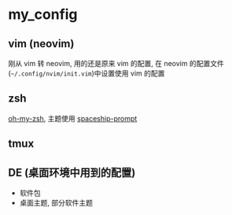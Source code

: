 # my_config

## vim (neovim)

刚从 vim 转 neovim, 用的还是原来 vim 的配置, 在 neovim 的配置文件(`~/.config/nvim/init.vim`)中设置使用 vim 的配置

## zsh

[oh-my-zsh](https://github.com/robbyrussell/oh-my-zsh), 主题使用 [spaceship-prompt](https://github.com/denysdovhan/spaceship-prompt)

## tmux

## DE (桌面环境中用到的配置)

* 软件包
* 桌面主题, 部分软件主题
